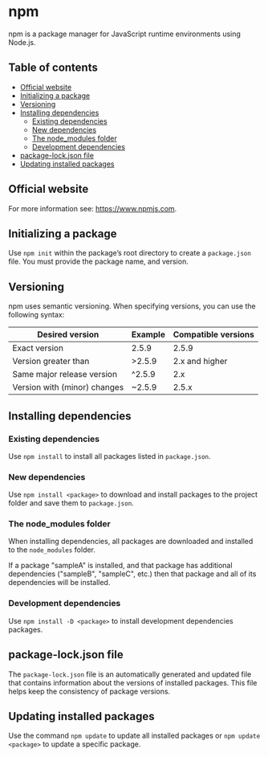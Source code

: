 # npm<!-- omit in toc -->

npm is a package manager for JavaScript runtime environments using Node.js.

## Table of contents<!-- omit in toc -->

- [Official website](#official-website)
- [Initializing a package](#initializing-a-package)
- [Versioning](#versioning)
- [Installing dependencies](#installing-dependencies)
  - [Existing dependencies](#existing-dependencies)
  - [New dependencies](#new-dependencies)
  - [The node_modules folder](#the-node_modules-folder)
  - [Development dependencies](#development-dependencies)
- [package-lock.json file](#package-lockjson-file)
- [Updating installed packages](#updating-installed-packages)

## Official website

For more information see: <https://www.npmjs.com>.

## Initializing a package

Use `npm init` within the package’s root directory to create a `package.json` file. You must provide the package name, and version.

## Versioning

npm uses semantic versioning. When specifying versions, you can use the following syntax:

| Desired version              | Example | Compatible versions |
| ---------------------------- | ------- | ------------------- |
| Exact version                | 2.5.9   | 2.5.9               |
| Version greater than         | >2.5.9  | 2.x and higher      |
| Same major release version   | ^2.5.9  | 2.x                 |
| Version with (minor) changes | ~2.5.9  | 2.5.x               |

## Installing dependencies

### Existing dependencies

Use `npm install` to install all packages listed in `package.json`.

### New dependencies

Use `npm install <package>` to download and install packages to the project folder and save them to `package.json`.

### The node_modules folder

When installing dependencies, all packages are downloaded and installed to the `node_modules` folder.

If a package "sampleA" is installed, and that package has additional dependencies ("sampleB", "sampleC", etc.) then that package and all of its dependencies will be installed.

### Development dependencies

Use `npm install -D <package>` to install development dependencies packages.

## package-lock.json file

The `package-lock.json` file is an automatically generated and updated file that contains information about the versions of installed packages. This file helps keep the consistency of package versions.

## Updating installed packages

Use the command `npm update` to update all installed packages or `npm update <package>` to update a specific package.
